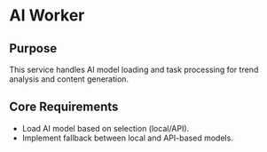 
# AI Worker

## Purpose
This service handles AI model loading and task processing for trend analysis and content generation.

## Core Requirements
- Load AI model based on selection (local/API).
- Implement fallback between local and API-based models.
